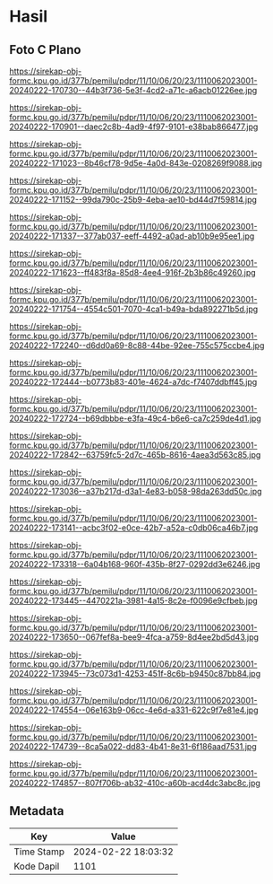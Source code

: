 # Hasil

## Foto C Plano

https://sirekap-obj-formc.kpu.go.id/377b/pemilu/pdpr/11/10/06/20/23/1110062023001-20240222-170730--44b3f736-5e3f-4cd2-a71c-a6acb01226ee.jpg

https://sirekap-obj-formc.kpu.go.id/377b/pemilu/pdpr/11/10/06/20/23/1110062023001-20240222-170901--daec2c8b-4ad9-4f97-9101-e38bab866477.jpg

https://sirekap-obj-formc.kpu.go.id/377b/pemilu/pdpr/11/10/06/20/23/1110062023001-20240222-171023--8b46cf78-9d5e-4a0d-843e-0208269f9088.jpg

https://sirekap-obj-formc.kpu.go.id/377b/pemilu/pdpr/11/10/06/20/23/1110062023001-20240222-171152--99da790c-25b9-4eba-ae10-bd44d7f59814.jpg

https://sirekap-obj-formc.kpu.go.id/377b/pemilu/pdpr/11/10/06/20/23/1110062023001-20240222-171337--377ab037-eeff-4492-a0ad-ab10b9e95ee1.jpg

https://sirekap-obj-formc.kpu.go.id/377b/pemilu/pdpr/11/10/06/20/23/1110062023001-20240222-171623--ff483f8a-85d8-4ee4-916f-2b3b86c49260.jpg

https://sirekap-obj-formc.kpu.go.id/377b/pemilu/pdpr/11/10/06/20/23/1110062023001-20240222-171754--4554c501-7070-4ca1-b49a-bda892271b5d.jpg

https://sirekap-obj-formc.kpu.go.id/377b/pemilu/pdpr/11/10/06/20/23/1110062023001-20240222-172240--d6dd0a69-8c88-44be-92ee-755c575ccbe4.jpg

https://sirekap-obj-formc.kpu.go.id/377b/pemilu/pdpr/11/10/06/20/23/1110062023001-20240222-172444--b0773b83-401e-4624-a7dc-f7407ddbff45.jpg

https://sirekap-obj-formc.kpu.go.id/377b/pemilu/pdpr/11/10/06/20/23/1110062023001-20240222-172724--b69dbbbe-e3fa-49c4-b6e6-ca7c259de4d1.jpg

https://sirekap-obj-formc.kpu.go.id/377b/pemilu/pdpr/11/10/06/20/23/1110062023001-20240222-172842--63759fc5-2d7c-465b-8616-4aea3d563c85.jpg

https://sirekap-obj-formc.kpu.go.id/377b/pemilu/pdpr/11/10/06/20/23/1110062023001-20240222-173036--a37b217d-d3a1-4e83-b058-98da263dd50c.jpg

https://sirekap-obj-formc.kpu.go.id/377b/pemilu/pdpr/11/10/06/20/23/1110062023001-20240222-173141--acbc3f02-e0ce-42b7-a52a-c0db06ca46b7.jpg

https://sirekap-obj-formc.kpu.go.id/377b/pemilu/pdpr/11/10/06/20/23/1110062023001-20240222-173318--6a04b168-960f-435b-8f27-0292dd3e6246.jpg

https://sirekap-obj-formc.kpu.go.id/377b/pemilu/pdpr/11/10/06/20/23/1110062023001-20240222-173445--4470221a-3981-4a15-8c2e-f0096e9cfbeb.jpg

https://sirekap-obj-formc.kpu.go.id/377b/pemilu/pdpr/11/10/06/20/23/1110062023001-20240222-173650--067fef8a-bee9-4fca-a759-8d4ee2bd5d43.jpg

https://sirekap-obj-formc.kpu.go.id/377b/pemilu/pdpr/11/10/06/20/23/1110062023001-20240222-173945--73c073d1-4253-451f-8c6b-b9450c87bb84.jpg

https://sirekap-obj-formc.kpu.go.id/377b/pemilu/pdpr/11/10/06/20/23/1110062023001-20240222-174554--06e163b9-06cc-4e6d-a331-622c9f7e81e4.jpg

https://sirekap-obj-formc.kpu.go.id/377b/pemilu/pdpr/11/10/06/20/23/1110062023001-20240222-174739--8ca5a022-dd83-4b41-8e31-6f186aad7531.jpg

https://sirekap-obj-formc.kpu.go.id/377b/pemilu/pdpr/11/10/06/20/23/1110062023001-20240222-174857--807f706b-ab32-410c-a60b-acd4dc3abc8c.jpg


## Metadata

| Key        | Value               |
| ---------- | ------------------- |
| Time Stamp | 2024-02-22 18:03:32 |
| Kode Dapil | 1101                |




